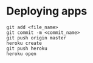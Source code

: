 # Deploying apps

```
git add <file_name>
git commit -m <commit_name>
git push origin master
heroku create
git push heroku
heroku open
```
